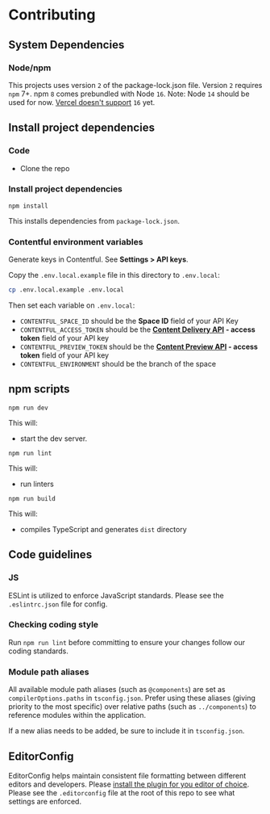 # Contributing

## System Dependencies

### Node/npm

This projects uses version `2` of the package-lock.json file. Version `2` requires `npm` 7+. npm `8` comes prebundled with Node `16`. Note: Node `14` should be used for now. [Vercel doesn't support](https://vercel.com/docs/runtimes#official-runtimes/node-js/node-js-version) `16` yet.

## Install project dependencies

### Code

* Clone the repo

### Install project dependencies

`npm install`

This installs dependencies from `package-lock.json`.

### Contentful environment variables

Generate keys in Contentful. See **Settings > API keys**.

Copy the `.env.local.example` file in this directory to `.env.local`:

```bash
cp .env.local.example .env.local
```

Then set each variable on `.env.local`:

- `CONTENTFUL_SPACE_ID` should be the **Space ID** field of your API Key
- `CONTENTFUL_ACCESS_TOKEN` should be the **[Content Delivery API](https://www.contentful.com/developers/docs/references/content-delivery-api/) - access token** field of your API key
- `CONTENTFUL_PREVIEW_TOKEN` should be the **[Content Preview API](https://www.contentful.com/developers/docs/references/content-preview-api/) - access token** field of your API key
- `CONTENTFUL_ENVIRONMENT` should be the branch of the space

## npm scripts

`npm run dev`

This will:

* start the dev server.

`npm run lint`

This will:

* run linters

`npm run build`

This will:

* compiles TypeScript and generates `dist` directory

## Code guidelines

### JS

ESLint is utilized to enforce JavaScript standards. Please see the `.eslintrc.json` file for config.

### Checking coding style

Run `npm run lint` before committing to ensure your changes follow our coding standards.

### Module path aliases

All available module path aliases (such as `@components`) are set as `compilerOptions.paths` in `tsconfig.json`. Prefer using these aliases (giving priority to the most specific) over relative paths (such as `../components`) to reference modules within the application.

If a new alias needs to be added, be sure to include it in `tsconfig.json`.

## EditorConfig

EditorConfig helps maintain consistent file formatting between different editors and developers. Please [install the plugin for you editor of choice](http://editorconfig.org/#download). Please see the `.editorconfig` file at the root of this repo to see what settings are enforced.
